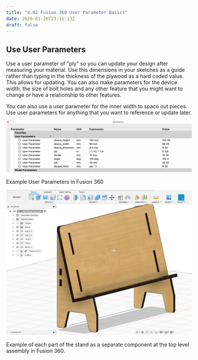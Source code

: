 ```yaml
---
title: "4.02 Fusion 360 User Parameter Basics"
date: 2020-01-26T23:11:13Z
draft: false
---
```


## Use User Parameters

<div class="flex-container">

<div class="half-box">

Use a user parameter of "ply" so you can update your design after measuring your material. Use this dimensions in your sketches as a guide rather than typing in the thickness of the plywood as a hard coded value. This allows for updating. You can also make parameters for the device width, the size of bolt holes and any other feature that you might want to change or have a relationship to other features.

You can also use a user parameter for the inner width to space out pieces. Use user parameters for anything that you want to reference or update later.

</div>

<div class="half-box">

![Laser Cut User Parameters](2021-Laser-Cut-User-Parameters.png)

<span class="caption">Example User Parameters in Fusion 360</span>

![Laser Cut Stand Components and Parts](2021-Laser-Cut-Stand-Components-and-Parts.png)

<span class="caption">Example of each part of the stand as a separate component at the top level assembly in Fusion 360.</span>

</div>

</div>
